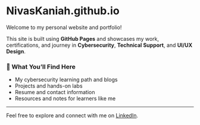 # NivasKaniah.github.io

Welcome to my personal website and portfolio!

This site is built using **GitHub Pages** and showcases my work, certifications, and journey in **Cybersecurity**, **Technical Support**, and **UI/UX Design**.

### 🔹 What You’ll Find Here

- My cybersecurity learning path and blogs
- Projects and hands-on labs
- Resume and contact information
- Resources and notes for learners like me

---

Feel free to explore and connect with me on [LinkedIn](https://www.linkedin.com/in/nivaskaniah/).
